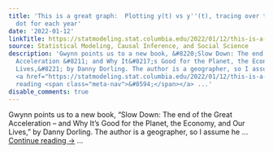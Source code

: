 ```yaml
---
title: 'This is a great graph:  Plotting y(t) vs y''(t), tracing over time with a
  dot for each year'
date: '2022-01-12'
linkTitle: https://statmodeling.stat.columbia.edu/2022/01/12/this-is-a-great-graph-plotting-yt-vs-yt-tracing-over-time-with-a-dot-for-each-year/
source: Statistical Modeling, Causal Inference, and Social Science
description: 'Gwynn points us to a new book, &#8220;Slow Down: The end of the Great
  Acceleration &#8211; and Why It&#8217;s Good for the Planet, the Economy, and Our
  Lives,&#8221; by Danny Dorling. The author is a geographer, so I assume he &#8230;
  <a href="https://statmodeling.stat.columbia.edu/2022/01/12/this-is-a-great-graph-plotting-yt-vs-yt-tracing-over-time-with-a-dot-for-each-year/">Continue
  reading <span class="meta-nav">&#8594;</span></a> ...'
disable_comments: true
---
```

Gwynn points us to a new book, &#8220;Slow Down: The end of the Great Acceleration &#8211; and Why It&#8217;s Good for the Planet, the Economy, and Our Lives,&#8221; by Danny Dorling. The author is a geographer, so I assume he &#8230; <a href="https://statmodeling.stat.columbia.edu/2022/01/12/this-is-a-great-graph-plotting-yt-vs-yt-tracing-over-time-with-a-dot-for-each-year/">Continue reading <span class="meta-nav">&#8594;</span></a> ...